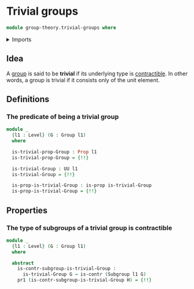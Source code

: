 # Trivial groups

```agda
module group-theory.trivial-groups where
```

<details><summary>Imports</summary>

```agda
open import foundation.contractible-types
open import foundation.dependent-pair-types
open import foundation.identity-types
open import foundation.propositions
open import foundation.universe-levels

open import group-theory.groups
open import group-theory.subgroups
open import group-theory.trivial-subgroups
```

</details>

## Idea

A [group](group-theory.groups.md) is said to be **trivial** if its underlying
type is [contractible](foundation-core.contractible-types.md). In other words, a
group is trivial if it consists only of the unit element.

## Definitions

### The predicate of being a trivial group

```agda
module _
  {l1 : Level} (G : Group l1)
  where

  is-trivial-prop-Group : Prop l1
  is-trivial-prop-Group = {!!}

  is-trivial-Group : UU l1
  is-trivial-Group = {!!}

  is-prop-is-trivial-Group : is-prop is-trivial-Group
  is-prop-is-trivial-Group = {!!}
```

## Properties

### The type of subgroups of a trivial group is contractible

```agda
module _
  {l1 : Level} (G : Group l1)
  where

  abstract
    is-contr-subgroup-is-trivial-Group :
      is-trivial-Group G → is-contr (Subgroup l1 G)
    pr1 (is-contr-subgroup-is-trivial-Group H) = {!!}
```
